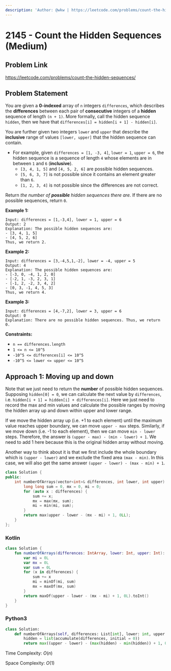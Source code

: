 ```yaml
---
description: 'Author: @wkw | https://leetcode.com/problems/count-the-hidden-sequences/'
---
```


# 2145 - Count the Hidden Sequences (Medium)

## Problem Link

https://leetcode.com/problems/count-the-hidden-sequences/

## Problem Statement

You are given a **0-indexed** array of `n` integers `differences`, which describes the **differences** between each pair of **consecutive** integers of a **hidden** sequence of length `(n + 1)`. More formally, call the hidden sequence `hidden`, then we have that `differences[i] = hidden[i + 1] - hidden[i]`.

You are further given two integers `lower` and `upper` that describe the **inclusive** range of values `[lower, upper]` that the hidden sequence can contain.

- For example, given `differences = [1, -3, 4]`, `lower = 1`, `upper = 6`, the hidden sequence is a sequence of length `4` whose elements are in between `1` and `6` (**inclusive**).
  - `[3, 4, 1, 5]` and `[4, 5, 2, 6]` are possible hidden sequences.
  - `[5, 6, 3, 7]` is not possible since it contains an element greater than `6`.
  - `[1, 2, 3, 4]` is not possible since the differences are not correct.

Return _the number of **possible** hidden sequences there are._ If there are no possible sequences, return `0`.

**Example 1:**

```
Input: differences = [1,-3,4], lower = 1, upper = 6
Output: 2
Explanation: The possible hidden sequences are:
- [3, 4, 1, 5]
- [4, 5, 2, 6]
Thus, we return 2.
```

**Example 2:**

```
Input: differences = [3,-4,5,1,-2], lower = -4, upper = 5
Output: 4
Explanation: The possible hidden sequences are:
- [-3, 0, -4, 1, 2, 0]
- [-2, 1, -3, 2, 3, 1]
- [-1, 2, -2, 3, 4, 2]
- [0, 3, -1, 4, 5, 3]
Thus, we return 4.
```

**Example 3:**

```
Input: differences = [4,-7,2], lower = 3, upper = 6
Output: 0
Explanation: There are no possible hidden sequences. Thus, we return 0.
```

**Constraints:**

- `n == differences.length`
- `1 <= n <= 10^5`
- `-10^5 <= differences[i] <= 10^5`
- `-10^5 <= lower <= upper <= 10^5`

## Approach 1: Moving up and down

Note that we just need to return the **number** of possible hidden sequences. Supposing `hidden[0] = 0`, we can calculate the next value by `differences`, i.e. `hidden[i + 1] = hidden[i] + differences[i]`. Here we just need to record the max and min values and calculate the possible ranges by moving the hidden array up and down within upper and lower range.

If we move the hidden array up (i.e. +1 to each element) until the maximum value reaches upper boundary, we can move `upper - max` steps. Similarly, if we move down (i.e. -1 to each element), then we can move `min - lower` steps. Therefore, the answer is `(upper - max) - (min - lower) + 1`. We need to add 1 here because this is the original hidden array without moving.

Another way to think about it is that we first include the whole boundary which is `(upper - lower)` and we exclude the fixed area `(max - min)`. In this case, we will also get the same answer `(upper - lower) - (max - min) + 1`.

<SolutionAuthor name="@wkw"/>

```cpp
class Solution {
public:
    int numberOfArrays(vector<int>& differences, int lower, int upper) {
        long long sum = 0, mx = 0, mi = 0;
        for (auto x : differences) {
            sum += x;
            mx = max(mx, sum);
            mi = min(mi, sum);
        }
        return max(upper - lower - (mx - mi) + 1, 0LL);
    }
};
```

### Kotlin

<SolutionAuthor name="@wkw"/>

```kotlin
class Solution {
    fun numberOfArrays(differences: IntArray, lower: Int, upper: Int): Int {
        var mi = 0L
        var mx = 0L
        var sum = 0L
        for (x in differences) {
            sum += x
            mi = minOf(mi, sum)
            mx = maxOf(mx, sum)
        }
        return maxOf(upper - lower - (mx - mi) + 1, 0L).toInt()
    }
}
```

### Python3

<SolutionAuthor name="@wkw"/>

```python
class Solution:
    def numberOfArrays(self, differences: List[int], lower: int, upper: int) -> int:
        hidden = list(accumulate(differences, initial = 0))
        return max((upper - lower) - (max(hidden) - min(hidden)) + 1, 0)
```

Time Complexity: $O(n)$

Space Complexity: $O(1)$
